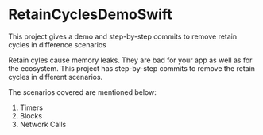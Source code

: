 # RetainCyclesDemoSwift
This project gives a demo and step-by-step commits to remove retain cycles in difference scenarios


Retain cyles cause memory leaks. They are bad for your app as well as for the ecosystem. 
This project has step-by-step commits to remove the retain cycles in different scenarios.

The scenarios covered are mentioned below:

1. Timers
2. Blocks
3. Network Calls
